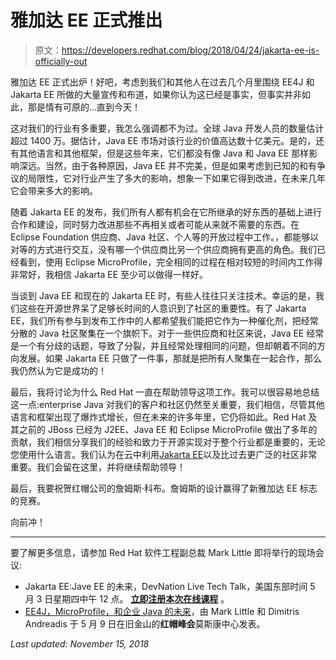 # 雅加达 EE 正式推出

> 原文：<https://developers.redhat.com/blog/2018/04/24/jakarta-ee-is-officially-out>

雅加达 EE 正式出炉！好吧，考虑到我们和其他人在过去几个月里围绕 EE4J 和 Jakarta EE 所做的大量宣传和布道，如果你认为这已经是事实，但事实并非如此，那是情有可原的...直到今天！

这对我们的行业有多重要，我怎么强调都不为过。全球 Java 开发人员的数量估计超过 1400 万。据估计，Java EE 市场对该行业的价值高达数十亿美元。是的，还有其他语言和其他框架，但是这些年来，它们都没有像 Java 和 Java EE 那样影响深远。当然，由于各种原因，Java EE 并不完美，但是如果考虑到已知的和有争议的局限性，它对行业产生了多大的影响，想象一下如果它得到改进，在未来几年它会带来多大的影响。

随着 Jakarta EE 的发布，我们所有人都有机会在它所继承的好东西的基础上进行合作和建设，同时努力改进那些不再相关或者可能从来就不需要的东西。在 Eclipse Foundation 供应商、Java 社区、个人等的开放过程中工作。，都能够以对等的方式进行交互，没有哪一个供应商比另一个供应商拥有更高的角色。我们已经看到，使用 Eclipse MicroProfile，完全相同的过程在相对较短的时间内工作得非常好，我相信 Jakarta EE 至少可以做得一样好。

当谈到 Java EE 和现在的 Jakarta EE 时，有些人往往只关注技术。幸运的是，我们这些在开源世界呆了足够长时间的人意识到了社区的重要性。有了 Jakarta EE，我们所有参与到发布工作中的人都希望我们能把它作为一种催化剂，把经常分散的 Java 社区聚集在一个旗帜下。对于一些供应商和社区来说，Java EE 经常是一个有分歧的话题，导致了分裂，并且经常处理相同的问题，但却朝着不同的方向发展。如果 Jakarta EE 只做了一件事，那就是把所有人聚集在一起合作，那么我仍然认为它是成功的！

最后，我将讨论为什么 Red Hat 一直在帮助领导这项工作。我可以很容易地总结这一点:enterprise Java 对我们的客户和社区仍然至关重要，我们相信，尽管其他语言和框架出现了爆炸式增长，但在未来的许多年里，它仍将如此。Red Hat 及其之前的 JBoss 已经为 J2EE、Java EE 和 Eclipse MicroProfile 做出了多年的贡献，我们相信分享我们的经验和致力于开源实现对于整个行业都是重要的，无论您使用什么语言。我们认为在云中利用[Jakarta EE](http://www.jakarta.ee/)以及比过去更广泛的社区非常重要。我们会留在这里，并将继续帮助领导！

最后，我要祝贺红帽公司的詹姆斯·科布。詹姆斯的设计赢得了新雅加达 EE 标志的竞赛。

向前冲！

* * *

要了解更多信息，请参加 Red Hat 软件工程副总裁 Mark Little 即将举行的现场会议:

*   Jakarta EE:Jave EE 的未来，DevNation Live Tech Talk，美国东部时间 5 月 3 日星期四中午 12 点。 **[立即注册本次在线课程](https://onlinexperiences.com/Server.nxp?LASCmd=AI:4;F:APIUTILS!51004&PageID=2C1CF13E-08F4-43A4-B25D-0B38FE3226CF&AffiliateData=blog)** 。
*   [EE4J，MicroProfile，和企业 Java 的未来](https://agenda.summit.redhat.com/SessionDetail.aspx?id=153822)，由 Mark Little 和 Dimitris Andreadis 于 5 月 9 日在旧金山的**红帽峰会**莫斯康中心发表。

*Last updated: November 15, 2018*